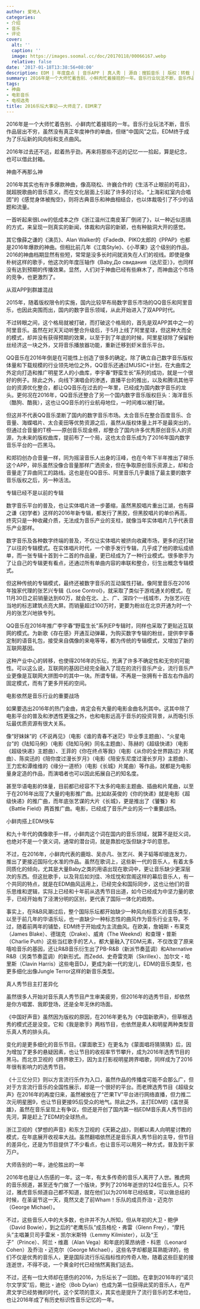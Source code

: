 ```yaml
---
author: 爱地人
categories:
- 介绍
- 音乐
- 评论
cover:
  alt: ''
  caption: ''
  image: https://images.soomal.cc/doc/20170118/00066167.webp
  relative: false
date: '2017-01-18T13:38:56+08:00'
description: EDM | 年度盘点 | 音乐APP | 真人秀 | 源自：搜狐音乐 | 版权：转载 |  平均/总评分：08.50/17
summary: 2016年是一个大师忙着告别、小鲜肉忙着接班的一年。音乐行业玩法不断，音乐作品层出不穷，虽然没有真正年度神作的单曲，但继“中国风”之后，EDM终于成为了乐坛新的风向标和支点曲风。2016年过去还不远，趁着热乎劲，再来将那些不远的记忆……
tags:
- 神曲
- 电影音乐
- 电视选秀
title: 2016乐坛大事记――大师走了，EDM来了
---
```


2016年是一个大师忙着告别、小鲜肉忙着接班的一年。音乐行业玩法不断，音乐作品层出不穷，虽然没有真正年度神作的单曲，但继“中国风”之后，EDM终于成为了乐坛新的风向标和支点曲风。

2016年过去还不远，趁着热乎劲，再来将那些不远的记忆一一拾起，算是纪念，也可以借此封箱。

神曲不再那么神

2016年其实也有许多爆款神曲，像高晓松、许巍合作的《生活不止眼前的苟且》，就超脱歌曲的音乐意义，而在文化层面上引起了许多的讨论。“上海彩虹室内合唱团”的《感觉身体被掏空》，则将古典音乐和神曲相结合，也以体裁吸引了不少的话题和流量。

一首听起来很Low的低成本之作《浙江温州江南皮革厂倒闭了》，以一种近似恶搞的方式，来呈现一则真实的新闻，体裁和内容的新颖，也有种脑洞大开的感觉。

其它像薛之谦的《演员》、Alan Walker的《Faded》、PIKO太郎的《PPAP》也都是2016年爆款的神曲。但相比前几年《江南Style》、《小苹果》这个级别的作品，2016的神曲档期显然有些短，常常是没多长时间就消失在人们的视线。即使是像朴树这样的歌手，他这次的年度压轴作《Baby,До свидания（达尼亚）》，也同样没有达到预期的传播效果。显然，人们对于神曲已经有些麻木了，而神曲这个市场的竞争，也更激烈了。

从双APP到群雄混战

2015年，随着版权限令的实施，国内比较早布局数字音乐市场的QQ音乐和阿里音乐，也因此突围而出，国内的数字音乐领域，从此开始进入了双APP时代。

不过转眼之间，这个格局就被打破，而打破这个格局的，首先是双APP其中之一的阿里音乐。虽然在对天天动听整合升级后，于5月上线了阿里星球，但这种大而全的模式，却并没有获得预期的效果，以至于到了年底的时候，阿里星球除了保留粉丝经济这一块之外，又将音乐播放器功能，重新迁移到虾米音乐平台。

QQ音乐在2016年倒是在可能性上创造了很多的确定。除了确立自己数字音乐版权体量和下载规模的行业领先地位之外，QQ音乐还通过MUSIC+计划，在大曲库之外定向打造和推广明星艺人的小曲库，李宇春“野蛮生长”系列的成功，就是一个很好的例子。除此之外，向线下演唱会的渗透，直播平台的推出，以及和腾讯其他平台的资源优化整合，都让QQ音乐在过去的一年里，已经成为国内数字音乐的龙头。更何况在2016年，QQ音乐还整合了另一个国内数字音乐版权巨头：海洋音乐（酷狗、酷我），这也让QQ音乐的行业航母地位，一时间难以被打破。

但这并不代表QQ音乐垄断了国内的数字音乐市场。太合音乐在整合百度音乐、合音量、海蝶唱片、太合麦田等优势资源之后，虽然从版权体量上并不是最突出的，但通过合音量的T榜――原创音乐现金榜，却整合了国内许多优秀原创音乐人的资源，为未来的版权曲库，提前布了一个局，这也太合音乐成为了2016年国内数字音乐平台的一匹黑马。

和郑钧创办合音量一样，同为摇滚音乐人出身的汪峰，也在今年下半年推出了碎乐这个APP，碎乐虽然没像合音量那样广洒资金，但在争取原创音乐资源上，却和合音量走了异曲同工的路线。这也是在QQ音乐、阿里音乐几乎囊括了最主要的数字音乐版权之后，另一种活法。

专辑已经不是以前的专辑

数字音乐平台的普及，也让实体唱片进一步萎缩，虽然黑胶唱片重出江湖，也有薛之谦《初学者》这样的2016年新专辑，都发行了黑胶，但黑胶唱片的单价再高，终究只是一种收藏介质，无法成为音乐产业的支柱，就像当年实体唱片几乎代表音乐产业那样。

数字音乐及各种数字终端的普及，不仅让实体唱片被挤向收藏市场，更多的还打破了以往的专辑模式。在实体唱片时代，一个歌手发行专辑，几乎成了他的歌坛成绩单，而一张专辑十首到十二首的作品量，更已经成为了一种行业模式。很多歌手为了让自己的专辑更有看点，还通过所有单曲内容的串联和整合，衍生出概念专辑模式。

但这种传统的专辑模式，最终还被数字音乐的互动属性打破。像阿里音乐在2016年独家代理的张艺兴专辑《Lose Control》，就采取了类似于游戏通关的模式。在11月30日之前销量达到60万，就会在北、上、广、深四个一线城市，为张艺兴在当地的标志建筑点亮大屏。而销量超过100万时，更要为粉丝在北京开通为时一个月的张艺兴地铁专列。

QQ音乐在2016年推广李宇春“野蛮生长”系列EP专辑时，同样也采取了更贴近互联网的模式。为新歌《存在感》开通互动弹幕，为购买数字专辑的粉丝，提供李宇春定制的语音礼包，接受来自偶像的来电等等，都为传统的专辑模式，又增加了新的互联网基因。

这种产业中心的转移，也使得2016年的乐坛，充满了许多不确定性和无穷的可能性。可以这么说，互联网的基因已经完全融入了现在的流行音乐产业，流行音乐产业更像是互联网大拼图中的其中一块。所谓专辑，不再是一张拥有十首左右作品的固定模式，而有了更多开拓的空间。

电影依然是音乐行业的重要战场

如果要选出2016年的热门金曲，肯定会有大量的电影金曲名列其中。这其中除了电影平台的普及和渗透性更强之外，也和电影远高于音乐的投资背景，从而吸引乐坛最优质资源有很大关系。

像“好妹妹”的《不说再见》（电影《谁的青春不迷茫》毕业季主题曲）、“火星电台”的《陆知马俐》（电影《陆知马俐》同名主题曲）、陈赫的《超级快递》（电影《超级快递》主题曲）、王菲的《你在终点等我》（电影《从你的全世界路过》片尾曲）、陈奕迅的《陪你度过漫长岁月》（电影《陪安东尼度过漫长岁月》主题曲）、王力宏和谭维维的《缘分一道桥》（电影《长城》片尾曲）等作品，就都是为电影量身定造的作品，而演唱者也可以因此拓展自己的知名度。

甚至华语电影的体量，目前都已经容不下太多的电影主题曲、插曲和片尾曲，以至于在2016年出现了大量的电影推广曲。比如赵英俊的《你的快递》就是电影《超级快递》的推广曲，而年底张艺谋的大片《长城》，更是推出了《饕餮》和《Battle Field》两首推广曲。电影，已经成了音乐产业的另一个重要战场。

小鲜肉搭上EDM快车

和九十年代的偶像歌手一样，小鲜肉这个词在国内的音乐领域，就算不是贬义词，也绝对不是一个褒义词，通常的潜台词，就是靠脸吃饭但缺才华的意思。

不过，在2016年，小鲜肉代表的鹿晗、吴亦凡、张艺兴、黄子韬等却接连发力，推出了更接近国际化水准的作品。虽然在歌词上，这些新一代的音乐人，有着太多同质化的倾向，尤其是大量Baby之类的用语出现在歌词中，更让音乐缺少更深层次的东西。但这批歌手，以及背后如刘佳、冷炫忱和宫阁这样的幕后音乐人，有一个共同的特点，就是在EDM曲风运用上，已经完全和国际同步，这也让他们的音乐思维和逻辑，实际上已经和十年前从选秀节目出道，如今已经成为中坚力量的歌手，已经开始有了泾渭分明的区别，更代表了国际一体化的趋势。

事实上，在R&B风潮过后，整个国际乐坛都开始缺少一种风向标意义的音乐类型，以至于前几年的华语乐坛，也一直缺少一种标志性的曲风作为音乐行业主导。不过，随着前两年的铺垫，EDM终于开始成为主流曲风。在欧美，詹姆斯・布莱克（James Blake）、德瑞克（Drake）、威肯（The Weeknd）和查理・普斯（Charlie Puth）这些当红歌手的艺人，都大量融入了EDM元素，不仅改变了原来嘻哈音乐的基因，还让R&B音乐衍生出了PB-R&B（新派节奏蓝调）和Alternative R&B（另类节奏蓝调）的新形式。而Zedd、史奇雷克斯（Skrillex）、加尔文・哈里斯（Clavin Harris）这些电音DJ，更成为新一代的宠儿，EDM的音乐类型，也更多细化出像Jungle Terror这样的新音乐类型。

真人秀节目主打差异化

虽然很多人开始对音乐真人秀节目产生审美疲劳，但2016年的选秀节目，却依然是你方唱罢、我即登场，还是全年无休的场面。

《中国好声音》虽然因为版权的原因，在2016年更名为《中国新歌声》，但草根选秀的模式还是没变。它和《我是歌手》两档节目，也依然是素人和明星两种类型音乐真人秀的排头兵。

变化的是更多细化的音乐节目。《蒙面歌王》在更名为《蒙面唱将猜猜猜》后，因为增加了更多的悬疑因素，也让节目的收视率节节攀升，成为2016年选秀节目的黑马。而北京卫视的《跨界歌王》，因为主打影视明星跨界唱歌，同样成为了2016年很有影响力的选秀节目。

《十三亿分贝》则以方言流行乐作为入口，虽然作品的传播度可能不会那么广，但对于方言流行音乐的全国性展示，却是一个很好的平台。而老牌选秀节目《超级女声》在2016年的再度归来，虽然被放在了“芒果TV”平台进行网络直播，但力推二次元明星圈9，也让节目更接95后受众的地气。除此之外，主打EDM的《盖世英雄》，虽然在音乐呈现上有争议，但还是开创了国内第一档EDM音乐真人秀节目的先河，算是赶上了EDM的全球热点。

浙江卫视的《梦想的声音》和东方卫视的《天籁之战》，则都以素人向明星讨教的模式，在年底展开收视率大战。虽然翻唱依然还是音乐真人秀节目的主导，但节目的差异化，还是为节目提供了不少看点，也让音乐可以用另一种方式，普及到千家万户。

大师告别的一年，迪伦胜出的一年

2016年也是让人伤感的一年。这一年，有太多传奇的音乐人离开了人世。雅虎网的音乐频道，甚至还专门做了一个版块，罗列了2016年逝世的124位音乐人。只不过，雅虎音乐频道自己都不知道，就在他们以为2016年已经结束，可以做总结的时候，在圣诞节这一天，竟然又走了前Wham！乐队的成员乔治・迈克尔（George Michael）。

不过，这些音乐人中的大多数，也许并不为人所知，但从年初的大卫・鲍伊（David Bowie），到之后的“老鹰乐队”成员格伦・弗雷（Glenn Frey），“摩托头”主唱兼贝司手雷米・凯尔米斯特（Lemmy Kilmister），以及“王子”（Prince）、阿兰・维嘉（Alan Vega）和年底的莱昂纳德・科恩（Leonard Cohen）及乔治・迈克尔（George Michael），这些名字却都是耳熟能详的，他们不仅是优秀的音乐人，更是国际流行乐坛指标性的传奇人物，随着这些巨星的接连逝世，不得不说，一个黄金时代已经悄然离我们远去。

不过，还有一位大师却在感伤的2016，为乐坛长了一回脸。在拿到2016年的“诺贝尔文学奖”后，鲍比・迪伦（Bob Dylan）也成为第一位获得此奖的音乐人，在严肃文学已经势微的时代，这个奖项的意义，其实也是提升了流行音乐的艺术地位，也让2016年成了有历史标识性音乐记忆的一年。